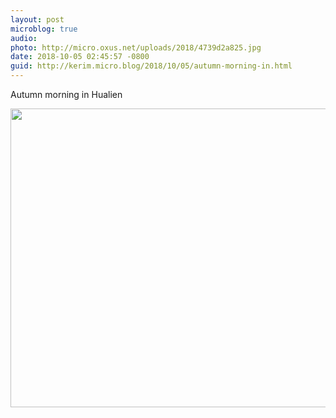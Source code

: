 ```yaml
---
layout: post
microblog: true
audio: 
photo: http://micro.oxus.net/uploads/2018/4739d2a825.jpg
date: 2018-10-05 02:45:57 -0800
guid: http://kerim.micro.blog/2018/10/05/autumn-morning-in.html
---
```

Autumn morning in Hualien

<img src="http://micro.oxus.net/uploads/2018/4739d2a825.jpg" width="600" height="478" />

